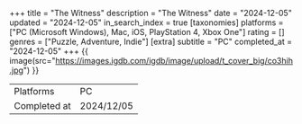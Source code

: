 +++
title = "The Witness"
description = "The Witness"
date = "2024-12-05"
updated = "2024-12-05"
in_search_index = true
[taxonomies]
platforms = ["PC (Microsoft Windows), Mac, iOS, PlayStation 4, Xbox One"]
rating = []
genres = ["Puzzle, Adventure, Indie"]
[extra]
subtitle = "PC"
completed_at = "2024-12-05"
+++
{{ image(src="https://images.igdb.com/igdb/image/upload/t_cover_big/co3hih.jpg") }}

|              |            |
| ------------ | ---------- |
| Platforms    | PC |
| Completed at | 2024/12/05 |

